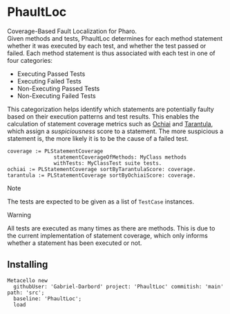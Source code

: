 # PhaultLoc
Coverage-Based Fault Localization for Pharo.  
Given methods and tests, PhaultLoc determines for each method statement whether it was executed by each test, and whether the test passed or failed.
Each method statement is thus associated with each test in one of four categories:
- Executing Passed Tests
- Executing Failed Tests
- Non-Executing Passed Tests
- Non-Executing Failed Tests

This categorization helps identify which statements are potentially faulty based on their execution patterns and test results. 
This enables the calculation of statement coverage metrics such as [Ochiai](https://doi.org/10.1109/TAIC.PART.2007.13) and [Tarantula](https://doi.org/10.1145/581396.581397), which assign a *suspiciousness* score to a statement.
The more suspicious a statement is, the more likely it is to be the cause of a failed test.

```st
coverage := PLStatementCoverage
               statementCoverageOfMethods: MyClass methods
               withTests: MyClassTest suite tests.
ochiai := PLStatementCoverage sortByTarantulaScore: coverage.
tarantula := PLStatementCoverage sortByOchiaiScore: coverage.
```

> [!NOTE]
> The tests are expected to be given as a list of `TestCase` instances.

> [!WARNING]
> All tests are executed as many times as there are methods.
> This is due to the current implementation of statement coverage, which only informs whether a statement has been executed or not.

## Installing
```st
Metacello new
  githubUser: 'Gabriel-Darbord' project: 'PhaultLoc' commitish: 'main' path: 'src';
  baseline: 'PhaultLoc';
  load
```
